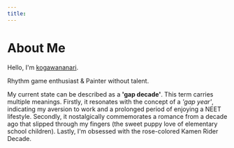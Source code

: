 ```yaml
---
title:
---
```


# About Me

Hello, I'm [kogawananari](https://github.com/nanarino).

Rhythm game enthusiast & Painter without talent.

My current state can be described as a **'gap decade'**. This term carries multiple meanings. Firstly, it resonates with the concept of a *'gap year'*, indicating my aversion to work and a prolonged period of enjoying a NEET lifestyle. Secondly, it nostalgically commemorates a romance from a decade ago that slipped through my fingers (the sweet puppy love of elementary school children). Lastly, I'm obsessed with the rose-colored Kamen Rider Decade.
